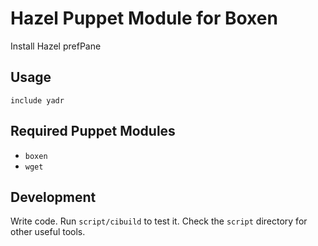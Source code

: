 # Hazel Puppet Module for Boxen

Install Hazel prefPane

## Usage

```puppet
include yadr
```

## Required Puppet Modules

* `boxen`
* `wget`

## Development

Write code. Run `script/cibuild` to test it. Check the `script`
directory for other useful tools.
